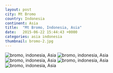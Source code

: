 ```yaml
---
layout: post
city: Mt Bromo
country: Indonesia
continent: Asia
title:  "Mt Bromo, Indonesia, Asia"
date:   2015-06-22 15:44:43 +0000
categories: asia indonesia
thumbnail: bromo-2.jpg
---
```


<div class="img-container">
	<img class="img-responsive" src="{{ site.github.url }}/img/countries/indonesia/bromo-1.jpg" alt="bromo, indonesia, Asia"/>
	<img class="img-responsive" src="{{ site.github.url }}/img/countries/indonesia/bromo-2.jpg" alt="bromo, indonesia, Asia"/>
	<img class="img-responsive" src="{{ site.github.url }}/img/countries/indonesia/bromo-3.jpg" alt="bromo, indonesia, Asia"/>
	<img class="img-responsive" src="{{ site.github.url }}/img/countries/indonesia/bromo-4.jpg" alt="bromo, indonesia, Asia"/>
	<img class="img-responsive" src="{{ site.github.url }}/img/countries/indonesia/bromo-5.jpg" alt="bromo, indonesia, Asia"/>
</div>

